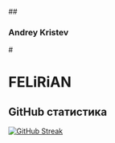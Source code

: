##<h3>Andrey Kristev</h3>
#<h1>FELiRiAN</h1>

## GitHub статистика
[![GitHub Streak](https://github-readme-streak-stats.herokuapp.com?user=felirian&theme=transparent&hide_border=true&border_radius=0&locale=ru&date_format=M%20j%5B%2C%20Y%5D&mode=weekly)](https://git.io/streak-stats)
